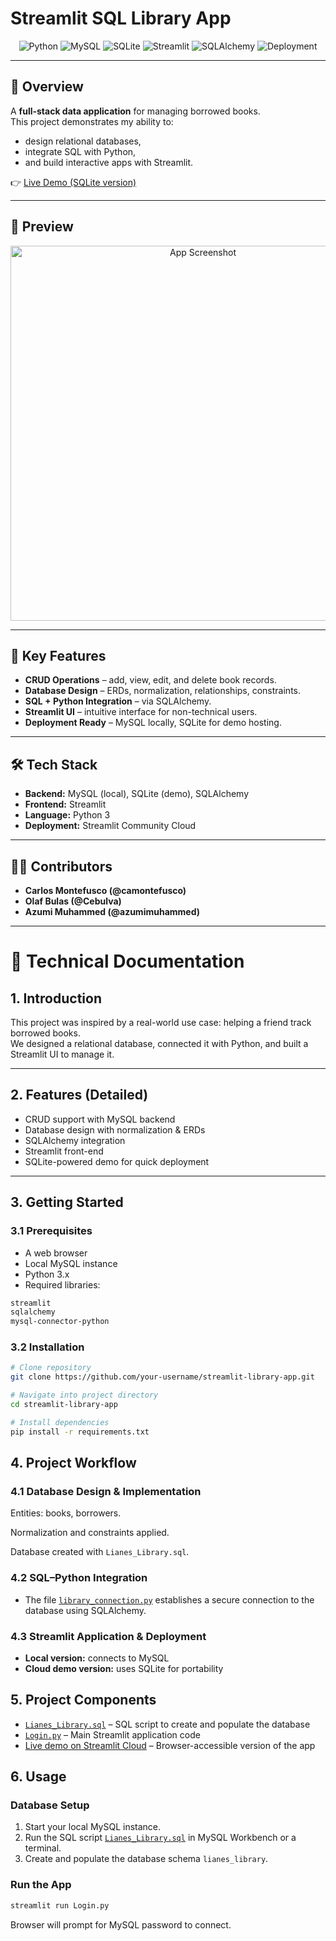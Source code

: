 # Streamlit SQL Library App  

<p align="center">  
  <img src="https://img.shields.io/badge/Python-3.x-blue?logo=python" alt="Python"/>  
  <img src="https://img.shields.io/badge/SQL-MySQL-orange?logo=mysql" alt="MySQL"/>  
  <img src="https://img.shields.io/badge/SQLite-lightgrey?logo=sqlite" alt="SQLite"/>  
  <img src="https://img.shields.io/badge/Framework-Streamlit-red?logo=streamlit" alt="Streamlit"/>  
  <img src="https://img.shields.io/badge/ORM-SQLAlchemy-green?logo=python" alt="SQLAlchemy"/>  
  <img src="https://img.shields.io/badge/Deployment-Streamlit%20Cloud-brightgreen?logo=streamlit" alt="Deployment"/>  
</p>  

---

## 🚀 Overview  
A **full-stack data application** for managing borrowed books.  
This project demonstrates my ability to:  
- design relational databases,  
- integrate SQL with Python,  
- and build interactive apps with Streamlit.  

👉 [Live Demo (SQLite version)](https://lianes-library-demo.streamlit.app/)  

---

## 📸 Preview  

<p align="center">  
  <img src="https://github.com/victoria-vasilieva/streamlit-library-app/blob/main/screenshot/Bildschirmfoto%202025-09-07%20um%2023.13.46.png" alt="App Screenshot" width="600"/>  
</p>  

---

## 🔑 Key Features  
- **CRUD Operations** – add, view, edit, and delete book records.  
- **Database Design** – ERDs, normalization, relationships, constraints.  
- **SQL + Python Integration** – via SQLAlchemy.  
- **Streamlit UI** – intuitive interface for non-technical users.  
- **Deployment Ready** – MySQL locally, SQLite for demo hosting.  

---

## 🛠️ Tech Stack  
- **Backend:** MySQL (local), SQLite (demo), SQLAlchemy  
- **Frontend:** Streamlit  
- **Language:** Python 3  
- **Deployment:** Streamlit Community Cloud  

---

## 👩‍💻 Contributors  
- **Carlos Montefusco (@camontefusco)**  
- **Olaf Bulas (@Cebulva)**  
- **Azumi Muhammed (@azumimuhammed)**  

---

# 📘 Technical Documentation  

## 1. Introduction  
This project was inspired by a real-world use case: helping a friend track borrowed books.  
We designed a relational database, connected it with Python, and built a Streamlit UI to manage it.  

---

## 2. Features (Detailed)  
- CRUD support with MySQL backend  
- Database design with normalization & ERDs  
- SQLAlchemy integration  
- Streamlit front-end  
- SQLite-powered demo for quick deployment  

---



## 3. Getting Started

### 3.1 Prerequisites
- A web browser
- Local MySQL instance
- Python 3.x
- Required libraries:
```bash
streamlit
sqlalchemy
mysql-connector-python
```

### 3.2 Installation
```bash
# Clone repository
git clone https://github.com/your-username/streamlit-library-app.git

# Navigate into project directory
cd streamlit-library-app

# Install dependencies
pip install -r requirements.txt
```



## 4. Project Workflow
### 4.1 Database Design & Implementation

Entities: books, borrowers.

Normalization and constraints applied.

Database created with `Lianes_Library.sql`.

### 4.2 SQL–Python Integration

- The file [`library_connection.py`](library_connection.py) establishes a secure connection to the database using SQLAlchemy.

### 4.3 Streamlit Application & Deployment

- **Local version:** connects to MySQL  
- **Cloud demo version:** uses SQLite for portability



## 5. Project Components

- [`Lianes_Library.sql`](Lianes_Library.sql) – SQL script to create and populate the database
- [`Login.py`](Login.py) – Main Streamlit application code
- [Live demo on Streamlit Cloud](https://lianes-library-demo.streamlit.app/) – Browser-accessible version of the app



## 6. Usage

### Database Setup
1. Start your local MySQL instance.
2. Run the SQL script [`Lianes_Library.sql`](Lianes_Library.sql) in MySQL Workbench or a terminal.
3. Create and populate the database schema `lianes_library`.

### Run the App
```bash
streamlit run Login.py
```

Browser will prompt for MySQL password to connect.

